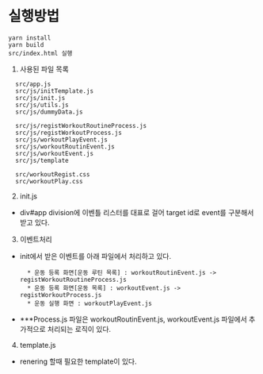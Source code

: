 # 실행방법

```
yarn install 
yarn build
src/index.html 실행
```

1. 사용된 파일 목록

  ```
    src/app.js
    src/js/initTemplate.js
    src/js/init.js
    src/js/utils.js
    src/js/dummyData.js

    src/js/registWorkoutRoutineProcess.js
    src/js/registWorkoutProcess.js
    src/js/workoutPlayEvent.js
    src/js/workoutRoutinEvent.js
    src/js/workoutEvent.js
    src/js/template

    src/workoutRegist.css
    src/workoutPlay.css
  ```

2. init.js

- div#app division에 이벤틀 리스터를 대표로 걸어 target id로 event를 구분해서 받고 있다.

3. 이벤트처리

- init에서 받은 이벤트를 아래 파일에서 처리하고 있다.

  ```
    * 운동 등록 화면[운동 루틴 목록] : workoutRoutinEvent.js -> registWorkoutRoutineProcess.js
    * 운동 등록 화면[운동 목록] : workoutEvent.js -> registWorkoutProcess.js
    * 운동 실행 화면 : workoutPlayEvent.js
  ```

- ***Process.js 파일은 workoutRoutinEvent.js, workoutEvent.js 파일에서 추가적으로 처리되는 로직이 있다.

4. template.js

- renering 할때 필요한 template이 있다.
